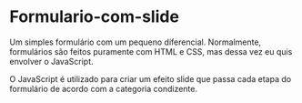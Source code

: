 # Formulario-com-slide
Um simples formulário com um pequeno diferencial. Normalmente, formulários são feitos puramente com HTML e CSS, mas dessa vez eu quis envolver o JavaScript. 

O JavaScript é utilizado para criar um efeito slide que passa cada etapa do formulário de acordo com a categoria condizente. 
